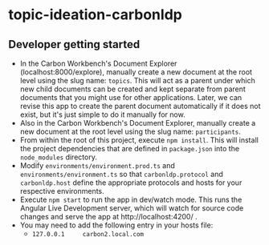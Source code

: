 # topic-ideation-carbonldp

## Developer getting started

- In the Carbon Workbench's Document Explorer (localhost:8000/explore), manually create a new document at the root 
level  using the slug name: `topics`. This will act as a parent under which new child documents can be created and 
kept separate from parent documents that you might use for other applications. Later, we can revise this app to 
create the parent document automatically if it does not exist, but it's just simple to do it manually for now.
- Also in the Carbon Workbench's Document Explorer, manually create a new document at the root 
level  using the slug name: `participants`.
- From within the root of this project, execute `npm install`. This will install the project dependencies that are 
defined in `package.json` into the `node_modules` directory.
- Modify `environments/environment.prod.ts` and `environments/environment.ts` so that `carbonldp.protocol` and 
`carbonldp.host` define the appropriate protocols and hosts for your respective environments.
- Execute `npm start` to run the app in dev/watch mode. This runs the Angular Live Development server, which will 
watch for source code changes and serve the app at http://localhost:4200/ .
- You may need to add the following entry in your hosts file:
  - `127.0.0.1     carbon2.local.com`



